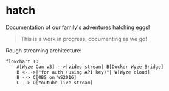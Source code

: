 # hatch
Documentation of our family's adventures hatching eggs!

> This is a work in progress, documenting as we go!

Rough streaming architecture:

```mermaid
flowchart TD
    A[Wyze Cam v3] -->|video stream| B[Docker Wyze Bridge]
    B <-.->|"for auth (using API key)"| W[Wyze cloud]
    B --> C[OBS on WS2016]
    C --> D[Youtube live stream]
```
